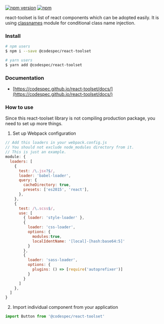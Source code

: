 [![npm version](https://badge.fury.io/js/%40codespec%2Freact-toolset.svg)](https://badge.fury.io/js/%40codespec%2Freact-toolset)
[![npm](https://img.shields.io/npm/dt/@codespec/react-toolset.svg)](https://www.npmjs.com/package/@codespec/react-toolset)

react-toolset is list of react components which can be adopted easily. It is using [classnames] module for conditional class name injection.

### Install

```sh
# npm users
$ npm i --save @codespec/react-toolset

# yarn users
$ yarn add @codespec/react-toolset
```

### Documentation

- [https://codespec.github.io/react-toolset/docs/](https://codespec.github.io/react-toolset/docs/)

### How to use

Since this react-toolset library is not compiling production package, you need to set up more things.

1. Set up Webpack configuration
  ```js
  // Add this loaders in your webpack.config.js
  // You should not exclude node_modules directory from it.
  // This is just an example.
  module: {
    loaders: [
      {
        test: /\.jsx?$/,
        loader: 'babel-loader',
        query: {
          cacheDirectory: true,
          presets: ['es2015', 'react'],
        },
      },
      {
        test: /\.scss$/,
        use: [
          { loader: 'style-loader' },
          {
            loader: 'css-loader',
            options: {
              modules:true,
              localIdentName: '[local]-[hash:base64:5]'
            }
          },
          {
            loader: 'sass-loader',
            options: {
              plugins: () => [require('autoprefixer')]
            }
          }
        ]
      },
    ]
  }
  ```
2. Import individual component from your application

  ```jsx
  import Button from '@codespec/react-toolset'
  ```

[classnames]: https://github.com/JedWatson/classnames
